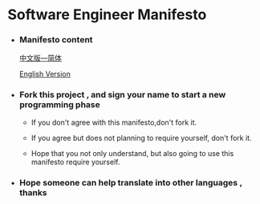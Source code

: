 # Software Engineer Manifesto

- ### Manifesto content

  [中文版—简体](zh/CN/SEM.md)
  
  [English Version](en/SEM.md)
  
- ### Fork this project , and  sign your name to start a  new  programming phase

  - If  you  don't  agree with this manifesto,don't  fork  it.

  - If you agree but does not planning to require yourself, don't fork it.

  - Hope that you not only understand, but also going to use this manifesto require yourself.

- ### Hope someone can help translate into other languages , thanks









